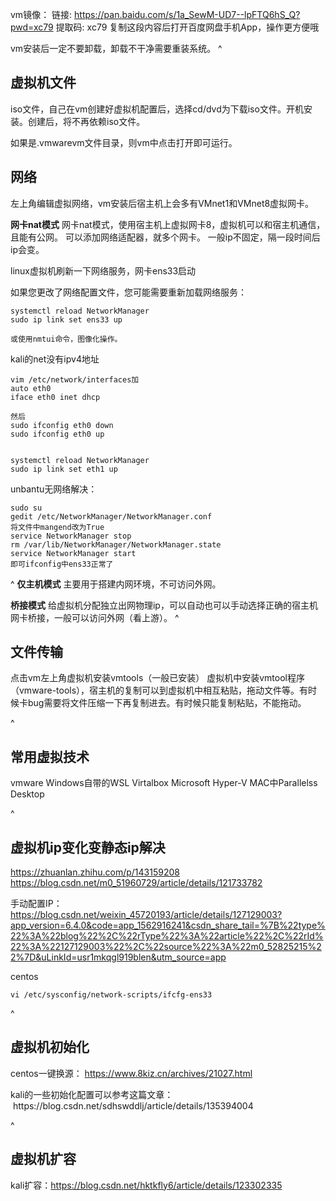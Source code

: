 vm镜像：
链接: https://pan.baidu.com/s/1a_SewM-UD7--lpFTQ6hS_Q?pwd=xc79 
提取码: xc79 复制这段内容后打开百度网盘手机App，操作更方便哦

vm安装后一定不要卸载，卸载不干净需要重装系统。
^
## **虚拟机文件**
iso文件，自己在vm创建好虚拟机配置后，选择cd/dvd为下载iso文件。开机安装。创建后，将不再依赖iso文件。

如果是.vmwarevm文件目录，则vm中点击打开即可运行。


## **网络**
左上角编辑虚拟网络，vm安装后宿主机上会多有VMnet1和VMnet8虚拟网卡。

**网卡nat模式**
网卡nat模式，使用宿主机上虚拟网卡8，虚拟机可以和宿主机通信，且能有公网。
可以添加网络适配器，就多个网卡。
一般ip不固定，隔一段时间后ip会变。

linux虚拟机刷新一下网络服务，网卡ens33启动


如果您更改了网络配置文件，您可能需要重新加载网络服务：
```
systemctl reload NetworkManager
sudo ip link set ens33 up

或使用nmtui命令，图像化操作。
```
kali的net没有ipv4地址
```
vim /etc/network/interfaces加
auto eth0
iface eth0 inet dhcp

然后
sudo ifconfig eth0 down
sudo ifconfig eth0 up


systemctl reload NetworkManager
sudo ip link set eth1 up

```

unbantu无网络解决：
```
sudo su
gedit /etc/NetworkManager/NetworkManager.conf
将文件中mangend改为True
service NetworkManager stop
rm /var/lib/NetworkManager/NetworkManager.state 
service NetworkManager start 
即可ifconfig中ens33正常了
```
^
**仅主机模式**
主要用于搭建内网环境，不可访问外网。

**桥接模式**
给虚拟机分配独立出网物理ip，可以自动也可以手动选择正确的宿主机网卡桥接，一般可以访问外网（看上游）。
^
## **文件传输**
点击vm左上角虚拟机安装vmtools（一般已安装）
虚拟机中安装vmtool程序（vmware-tools），宿主机的复制可以到虚拟机中相互粘贴，拖动文件等。有时候卡bug需要将文件压缩一下再复制进去。有时候只能复制粘贴，不能拖动。


^
## **常用虚拟技术**
vmware
Windows自带的WSL
Virtalbox
Microsoft Hyper-V
MAC中Parallelss Desktop


^
## **虚拟机ip变化变静态ip解决**
<https://zhuanlan.zhihu.com/p/143159208>
<https://blog.csdn.net/m0_51960729/article/details/121733782>

手动配置IP：
<https://blog.csdn.net/weixin_45720193/article/details/127129003?app_version=6.4.0&code=app_1562916241&csdn_share_tail=%7B%22type%22%3A%22blog%22%2C%22rType%22%3A%22article%22%2C%22rId%22%3A%22127129003%22%2C%22source%22%3A%22m0_52825215%22%7D&uLinkId=usr1mkqgl919blen&utm_source=app>

centos
```
vi /etc/sysconfig/network-scripts/ifcfg-ens33
```
^
## **虚拟机初始化**
centos一键换源：
<https://www.8kiz.cn/archives/21027.html>



kali的一些初始化配置可以参考这篇文章：
 https\://blog.csdn.net/sdhswddlj/article/details/135394004


^
## **虚拟机扩容**
kali扩容：<https://blog.csdn.net/hktkfly6/article/details/123302335>